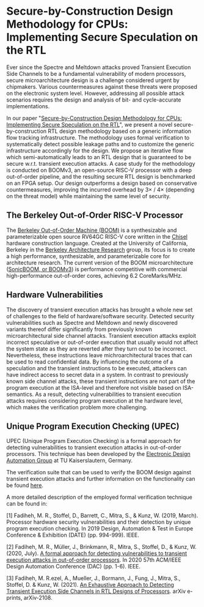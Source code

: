 # Secure-by-Construction Design Methodology for CPUs: Implementing Secure Speculation on the RTL

Ever since the Spectre and Meltdown attacks proved Transient Execution Side Channels to be a fundamental vulnerability of modern processors, secure microarchitecture design is a challenge considered urgent by chipmakers. Various countermeasures against these threats were proposed on the electronic system level. However, addressing all possible attack scenarios requires the design and analysis of bit- and cycle-accurate implementations. 

In our paper "[Secure-by-Construction Design Methodology for CPUs: Implementing Secure Speculation on the RTL](https://www.uni-kl.de)", we present a novel secure-by-construction RTL design methodology based on a generic information flow tracking infrastructure. The methodology uses formal verification to systematically detect
possible leakage paths and to customize the generic infrastructure accordingly for the design. We propose an iterative flow which semi-automatically leads to an RTL design that is guaranteed to be secure w.r.t. transient execution attacks. A case study for the methodology is conducted on BOOMv3, an open-source RISC-V processor with a deep out-of-order pipeline, and the resulting secure RTL design is benchmarked on an FPGA setup. Our design outperforms a design based on conservative countermeasures, improving the incurred overhead by 3$\times$ / 4$\times$ (depending on the threat model) while maintaining the same level of security. 


## The Berkeley Out-of-Order RISC-V Processor

The [Berkeley Out-of-Order Machine (BOOM)](https://github.com/riscv-boom/riscv-boom) is a synthesizable and parameterizable open source RV64GC RISC-V core written in the [Chisel](https://chisel.eecs.berkeley.edu/) hardware construction language.
Created at the University of California, Berkeley in the [Berkeley Architecture Research](https://bar.eecs.berkeley.edu/) group, its focus is to create a high performance, synthesizable, and parameterizable core for architecture research.
The current version of the BOOM microarchitecture ([SonicBOOM, or BOOMv3](https://carrv.github.io/2020/papers/CARRV2020_paper_15_Zhao.pdf)) is performance competitive with commercial high-performance out-of-order cores, achieving 6.2 CoreMarks/MHz.


## Hardware Vulnerabilities

The discovery of transient execution attacks has brought a whole new set of challenges to the field of hardware/software security. 
Detected security vulnerabilities such as Spectre and Meltdown and newly discovered variants thereof differ significantly from previously known microarchitectural side channel attacks. Transient execution attacks exploit incorrect speculative or out-of-order execution that usually would not affect the system state as they are reverted after they turn out to be incorrect. Nevertheless, these instructions leave michroarchitectural traces that can be used to read confidential data. 
By influencing the outcome of a speculation and the transient instructions to be executed, attackers can have indirect access to secret data in a system. 
In contrast to previously known side channel attacks, these transient instructions are not part of the program execution at the ISA-level and therefore not visible based on ISA-semantics. As a result, detecting vulnerabilities to transient execution attacks requires considering program execution at the hardware level, which makes the verification problem more challenging.


## Unique Program Execution Checking (UPEC)

UPEC (Unique Program Execution Checking) is a formal approach for detecting vulnerabilities to transient execution attacks in out-of-order processors. This technique has been developed by the [Electronic Design Automation Group](https://www.eit.uni-kl.de/eis/research/) at TU Kaiserslautern, Germany.

The verification suite that can be used to verify the BOOM design against transient execution attacks and further information on the functionality can be found [here](https://github.com/TUK-EIS/upec-boom-verification-suite).

A more detailed description of the employed formal verification technique can be found in:

[1] Fadiheh, M. R., Stoffel, D., Barrett, C., Mitra, S., & Kunz, W. (2019, March). Processor hardware security vulnerabilities and their detection by unique program execution checking. In 2019 Design, Automation & Test in Europe Conference & Exhibition (DATE) (pp. 994-999). IEEE.

[2] Fadiheh, M. R., Müller, J., Brinkmann, R., Mitra, S., Stoffel, D., & Kunz, W. (2020, July). [A formal approach for detecting vulnerabilities to transient execution attacks in out-of-order processors](https://ieeexplore.ieee.org/document/9218572). In 2020 57th ACM/IEEE Design Automation Conference (DAC) (pp. 1-6). IEEE.

[3] Fadiheh, M. R.ezel, A., Mueller, J., Bormann, J., Fung, J., Mitra, S., Stoffel, D. & Kunz, W. (2021). [An Exhaustive Approach to Detecting Transient Execution Side Channels in RTL Designs of Processors](https://arxiv.org/abs/2108.01979). arXiv e-prints, arXiv-2108. 
